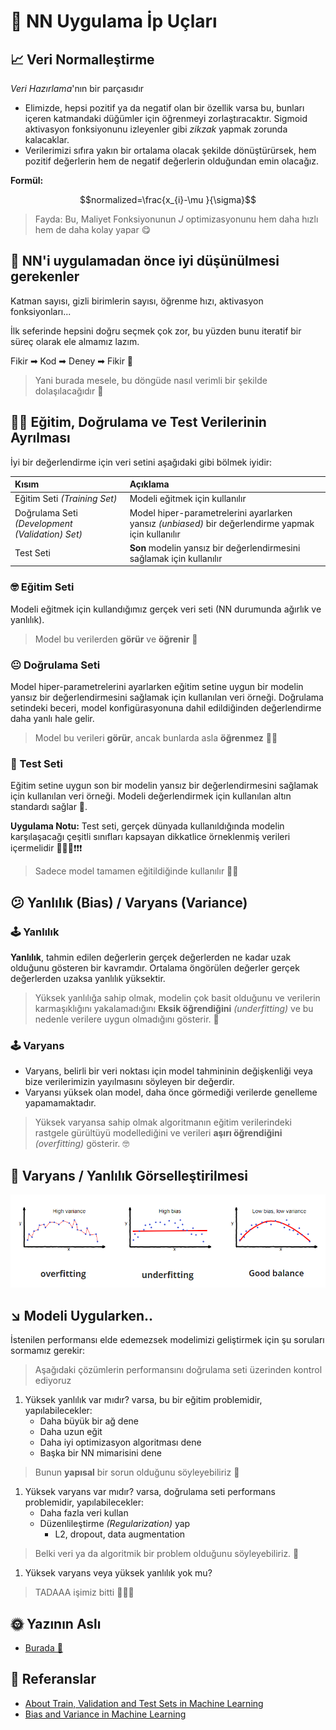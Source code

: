 # 🎈 NN Uygulama İp Uçları

## 📈 Veri Normalleştirme

_Veri Hazırlama_'nın bir parçasıdır

* Elimizde, hepsi pozitif ya da negatif olan bir özellik varsa bu, bunları içeren katmandaki düğümler için öğrenmeyi zorlaştıracaktır. Sigmoid aktivasyon fonksiyonunu izleyenler gibi _zikzak_ yapmak zorunda kalacaklar.
* Verilerimizi sıfıra yakın bir ortalama olacak şekilde dönüştürürsek, hem pozitif değerlerin hem de negatif değerlerin olduğundan emin olacağız.

**Formül:**

$$normalized=\frac{x_{i}-\mu }{\sigma}$$

> Fayda: Bu, Maliyet Fonksiyonunun _J_ optimizasyonunu hem daha hızlı hem de daha kolay yapar 😋

## 🚩 NN'i uygulamadan önce iyi düşünülmesi gerekenler

Katman sayısı, gizli birimlerin sayısı, öğrenme hızı, aktivasyon fonksiyonları...

İlk seferinde hepsini doğru seçmek çok zor, bu yüzden bunu iteratif bir süreç olarak ele almamız lazım.

Fikir ➡ Kod ➡ Deney ➡ Fikir 🔁

> Yani burada mesele, bu döngüde nasıl verimli bir şekilde dolaşılacağıdır 🤔

## 👷‍♀️ Eğitim, Doğrulama ve Test Verilerinin Ayrılması

İyi bir değerlendirme için veri setini aşağıdaki gibi bölmek iyidir:

| Kısım | Açıklama |
| :--- | :--- |
| Eğitim Seti _\(Training Set\)_ | Modeli eğitmek için kullanılır |
| Doğrulama Seti _\(Development \(Validation\) Set\)_ | Model hiper-parametrelerini ayarlarken yansız _\(unbiased\)_ bir değerlendirme yapmak için kullanılır |
| Test Seti | **Son** modelin yansız bir değerlendirmesini sağlamak için kullanılır |

### 🤓 Eğitim Seti

Modeli eğitmek için kullandığımız gerçek veri seti \(NN durumunda ağırlık ve yanlılık\).

> Model bu verilerden **görür** ve **öğrenir** 👶

### 😐 Doğrulama Seti

Model hiper-parametrelerini ayarlarken eğitim setine uygun bir modelin yansız bir değerlendirmesini sağlamak için kullanılan veri örneği. Doğrulama setindeki beceri, model konfigürasyonuna dahil edildiğinden değerlendirme daha yanlı hale gelir.

> Model bu verileri **görür**, ancak bunlarda asla **öğrenmez** 👨‍🚀

### 🧐 Test Seti

Eğitim setine uygun son bir modelin yansız bir değerlendirmesini sağlamak için kullanılan veri örneği. Modeli değerlendirmek için kullanılan altın standardı sağlar 🌟.

**Uygulama Notu:** Test seti, gerçek dünyada kullanıldığında modelin karşılaşacağı çeşitli sınıfları kapsayan dikkatlice örneklenmiş verileri içermelidir 🚩🚩🚩❗❗❗

> Sadece model tamamen eğitildiğinde kullanılır 👨‍🎓

## 😕 Yanlılık \(Bias\) / Varyans \(Variance\)

### 🕹 Yanlılık

**Yanlılık**, tahmin edilen değerlerin gerçek değerlerden ne kadar uzak olduğunu gösteren bir kavramdır. Ortalama öngörülen değerler gerçek değerlerden uzaksa yanlılık yüksektir.

> Yüksek yanlılığa sahip olmak, modelin çok basit olduğunu ve verilerin karmaşıklığını yakalamadığını **Eksik öğrendiğini** _\(underfitting\)_ ve bu nedenle verilere uygun olmadığını gösterir. 🤕

### 🕹 Varyans

* Varyans, belirli bir veri noktası için model tahmininin değişkenliği veya bize verilerimizin yayılmasını söyleyen bir değerdir.
* Varyansı yüksek olan model, daha önce görmediği verilerde genelleme yapamamaktadır.

> Yüksek varyansa sahip olmak algoritmanın eğitim verilerindeki rastgele gürültüyü modellediğini ve verileri **aşırı öğrendiğini** _\(overfitting\)_ gösterir. 🤓

## 👀 Varyans / Yanlılık Görselleştirilmesi

![](../.gitbook/assets/Fittings.png)

## ↘ Modeli Uygularken..

İstenilen performansı elde edemezsek modelimizi geliştirmek için şu soruları sormamız gerekir:

> Aşağıdaki çözümlerin performansını doğrulama seti üzerinden kontrol ediyoruz

1. Yüksek yanlılık var mıdır? varsa, bu bir eğitim problemidir, yapılabilecekler:
   * Daha büyük bir ağ dene
   * Daha uzun eğit
   * Daha iyi optimizasyon algoritması dene
   * Başka bir NN mimarisini dene

> Bunun **yapısal** bir sorun olduğunu söyleyebiliriz 🤔

1. Yüksek varyans var mıdır? varsa, doğrulama seti performans problemidir, yapılabilecekler:
   * Daha fazla veri kullan
   * Düzenlileştirme _\(Regularization\)_ yap
     * L2, dropout, data augmentation

> Belki veri ya da algoritmik bir problem olduğunu söyleyebiliriz. 🤔

1. Yüksek varyans veya yüksek yanlılık yok mu?

> TADAAA işimiz bitti 🤗🎉🎊

## 🌞 Yazının Aslı

* [Burada 🐾](https://dl.asmaamir.com/0-nnconcepts/5-practicalaspects)

## 🧐 Referanslar

* [About Train, Validation and Test Sets in Machine Learning](https://towardsdatascience.com/train-validation-and-test-sets-72cb40cba9e7)
* [Bias and Variance in Machine Learning](https://medium.com/datadriveninvestor/bias-and-variance-in-machine-learning-51fdd38d1f86)

